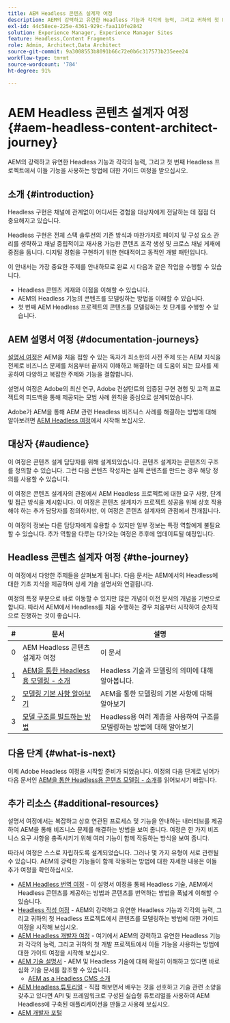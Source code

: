 ```yaml
---
title: AEM Headless 콘텐츠 설계자 여정
description: AEM의 강력하고 유연한 Headless 기능과 각각의 능력, 그리고 귀하의 첫 Headless 프로젝트에서 콘텐츠를 모델링하는 방법에 대한 가이드 여정을 시작해 보십시오.
exl-id: 44c58ece-225e-4361-929c-faa110fe2842
solution: Experience Manager, Experience Manager Sites
feature: Headless,Content Fragments
role: Admin, Architect,Data Architect
source-git-commit: 9a3008553b8091b66c72e0b6c317573b235eee24
workflow-type: tm+mt
source-wordcount: '784'
ht-degree: 91%

---
```


# AEM Headless 콘텐츠 설계자 여정 {#aem-headless-content-architect-journey}

AEM의 강력하고 유연한 Headless 기능과 각각의 능력, 그리고 첫 번째 Headless 프로젝트에서 이들 기능을 사용하는 방법에 대한 가이드 여정을 받으십시오.

## 소개 {#introduction}

Headless 구현은 채널에 관계없이 어디서든 경험을 대상자에게 전달하는 데 점점 더 중요해지고 있습니다.

Headless 구현은 전체 스택 솔루션의 기존 방식과 마찬가지로 페이지 및 구성 요소 관리를 생략하고 채널 중립적이고 재사용 가능한 콘텐츠 조각 생성 및 크로스 채널 게재에 중점을 둡니다. 디지털 경험을 구현하기 위한 현대적이고 동적인 개발 패턴입니다.

이 안내서는 가장 중요한 주제를 안내하므로 완료 시 다음과 같은 작업을 수행할 수 있습니다.

* Headless 콘텐츠 게재와 이점을 이해할 수 있습니다.
* AEM의 Headless 기능의 콘텐츠를 모델링하는 방법을 이해할 수 있습니다.
* 첫 번째 AEM Headless 프로젝트의 콘텐츠를 모델링하는 첫 단계를 수행할 수 있습니다.

## AEM 설명서 여정 {#documentation-journeys}

[설명서 여정](/help/journey-documentation/home.md)은 AEM을 처음 접할 수 있는 독자가 최소한의 사전 주제 또는 AEM 지식을 전제로 비즈니스 문제를 처음부터 끝까지 이해하고 해결하는 데 도움이 되는 묘사를 제공하여 다양하고 복잡한 주제와 기능을 결합합니다.

설명서 여정은 Adobe의 최신 연구, Adobe 컨설턴트의 입증된 구현 경험 및 고객 프로젝트의 피드백을 통해 제공되는 모범 사례 원칙을 중심으로 설계되었습니다.

Adobe가 AEM을 통해 AEM 관련 Headless 비즈니스 사례를 해결하는 방법에 대해 알아보려면 [AEM Headless 여정](/help/journey-headless/overview.md)에서 시작해 보십시오.

## 대상자 {#audience}

이 여정은 콘텐츠 설계 담당자를 위해 설계되었습니다. 콘텐츠 설계자는 콘텐츠의 구조를 정의할 수 있습니다. 그런 다음 콘텐츠 작성자는 실제 콘텐츠를 만드는 경우 해당 정의를 사용할 수 있습니다.

이 여정은 콘텐츠 설계자의 관점에서 AEM Headless 프로젝트에 대한 요구 사항, 단계 및 접근 방식을 제시합니다. 이 여정은 콘텐츠 설계자가 프로젝트 성공을 위해 상호 작용해야 하는 추가 담당자를 정의하지만, 이 여정은 콘텐츠 설계자의 관점에서 전개됩니다.

이 여정의 정보는 다른 담당자에게 유용할 수 있지만 일부 정보는 특정 역할에게 불필요할 수 있습니다. 추가 역할을 다루는 다가오는 여정은 추후에 업데이트될 예정입니다.

## Headless 콘텐츠 설계자 여정 {#the-journey}

이 여정에서 다양한 주제들을 살펴보게 됩니다. 다음 문서는 AEM에서의 Headless에 대한 기초 지식을 제공하며 상세 기술 설명서와 연결됩니다.

여정의 특정 부분으로 바로 이동할 수 있지만 많은 개념이 이전 문서의 개념을 기반으로 합니다. 따라서 AEM에서 Headless를 처음 수행하는 경우 처음부터 시작하여 순차적으로 진행하는 것이 좋습니다.

| # | 문서 | 설명 |
|---|---|---|
| 0 | AEM Headless 콘텐츠 설계자 여정 | 이 문서 |
| 1 | [AEM을 통한 Headless용 모델링 - 소개](introduction.md) | Headless 기술과 모델링의 의미에 대해 알아봅니다. |
| 2 | [모델링 기본 사항 알아보기](basics.md) | AEM을 통한 모델링의 기본 사항에 대해 알아보기 |
| 3 | [모델 구조를 빌드하는 방법](model-structure.md) | Headless용 여러 계층을 사용하여 구조를 모델링하는 방법에 대해 알아보기 |

## 다음 단계 {#what-is-next}

이제 Adobe Headless 여정을 시작할 준비가 되었습니다. 여정의 다음 단계로 넘어가 다음 문서인 [AEM을 통한 Headless용 콘텐츠 모델링 - 소개](introduction.md)를 읽어보시기 바랍니다.

## 추가 리소스 {#additional-resources}

설명서 여정에서는 복잡하고 상호 연관된 프로세스 및 기능을 안내하는 내러티브를 제공하여 AEM을 통해 비즈니스 문제를 해결하는 방법을 보여 줍니다. 여정은 한 가지 비즈니스 요구 사항을 충족시키기 위해 여러 기능이 함께 작동하는 방식을 보여 줍니다.

따라서 여정은 스스로 자립하도록 설계되었습니다. 그러나 몇 가지 유형이 서로 관련될 수 있습니다. AEM의 강력한 기능들이 함께 작동하는 방법에 대한 자세한 내용은 이들 추가 여정을 확인하십시오.

* [AEM Headless 번역 여정](/help/journey-headless/translation/overview.md) - 이 설명서 여정을 통해 Headless 기술, AEM에서 Headless 콘텐츠를 제공하는 방법과 콘텐츠를 번역하는 방법을 폭넓게 이해할 수 있습니다.
* [Headless 작성 여정](/help/journey-headless/author/overview.md) - AEM의 강력하고 유연한 Headless 기능과 각각의 능력, 그리고 귀하의 첫 Headless 프로젝트에서 콘텐츠를 모델링하는 방법에 대한 가이드 여정을 시작해 보십시오.
* [AEM Headless 개발자 여정](/help/journey-headless/developer/overview.md) - 여기에서 AEM의 강력하고 유연한 Headless 기능과 각각의 능력, 그리고 귀하의 첫 개발 프로젝트에서 이들 기능을 사용하는 방법에 대한 가이드 여정을 시작해 보십시오.
* [AEM 기술 설명서](https://experienceleague.adobe.com/docs/experience-manager-65.html) - AEM 및 Headless 기술에 대해 확실히 이해하고 있다면 바로 심화 기술 문서를 참조할 수 있습니다.
   * [AEM as a Headless CMS 소개](/help/sites-developing/headless/introduction.md)
* [AEM Headless 튜토리얼](https://experienceleague.adobe.com/docs/experience-manager-learn/getting-started-with-aem-headless/overview.html) - 직접 해보면서 배우는 것을 선호하고 기술 관련 소양을 갖추고 있다면 API 및 프레임워크로 구성된 실습형 튜토리얼을 사용하여 AEM Headless에 구축된 애플리케이션을 만들고 사용해 보십시오.
* [AEM 개발자 포털](https://experienceleague.adobe.com/landing/experience-manager/headless/developer.html)
